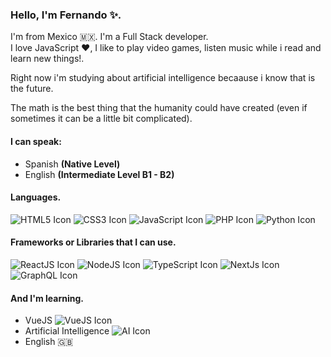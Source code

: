 ### Hello, I'm Fernando ✨.
I'm from Mexico 🇲🇽.
I'm a Full Stack developer.<br/>
I love JavaScript ❤️, I like to play video games, listen music while i read and learn new things!.

Right now i'm studying about artificial intelligence becaause i know that is the future.

The math is the best thing that the humanity could have created (even if sometimes it can be a little bit complicated).

#### I can speak:
* Spanish <b>(Native Level)</b>
* English <b>(Intermediate Level B1 - B2)</b>

#### Languages.
![HTML5 Icon](https://img.icons8.com/color/35/000000/html-5--v1.png)
![CSS3 Icon](https://img.icons8.com/color/35/000000/css3.png)
![JavaScript Icon](https://img.icons8.com/color/35/000000/javascript--v1.png)
![PHP Icon](https://img.icons8.com/nolan/35/php.png)
![Python Icon](https://img.icons8.com/color/35/000000/python--v1.png)

#### Frameworks or Libraries that I can use.
![ReactJS Icon](https://img.icons8.com/color/35/000000/react-native.png)
![NodeJS Icon](https://user-images.githubusercontent.com/31832473/127776508-4ff9a95c-a7bf-40a7-a65c-d5004654b399.png)
![TypeScript Icon](https://img.icons8.com/color/35/000000/typescript.png)
![NextJs Icon](https://user-images.githubusercontent.com/31832473/127777078-19ef7110-c4b8-46ad-8562-efd81a73a58f.png)
![GraphQL Icon](https://img.icons8.com/color/35/000000/graphql.png)

#### And I'm learning.
* VueJS ![VueJS Icon](https://img.icons8.com/color/15/000000/vue-js.png)
* Artificial Intelligence ![AI Icon](https://img.icons8.com/color/15/000000/artificial-intelligence.png)
* English 🇬🇧
